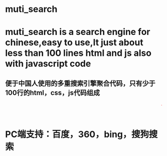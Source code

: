 # muti_search
<h1>muti_search is a search engine for chinese,easy to use,It just about less than 100 lines html and js also with javascript code</h1>

<h2>便于中国人使用的多重搜索引擎聚合代码，只有少于100行的html，css，js代码组成</h2>

<marquee style="color:red;font-size:35px">Thanks for use!</marquee>

<h1>PC端支持：百度，360，bing，搜狗搜索</h1>
